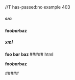 //T has-passed:no
example 403
##### src
**foo*bar*baz**
##### xml
<?xml version="1.0" encoding="UTF-8"?>
<!DOCTYPE document SYSTEM "CommonMark.dtd">
<document xmlns="http://commonmark.org/xml/1.0">
  <paragraph>
    <strong>
      <text>foo</text>
      <emph>
        <text>bar</text>
      </emph>
      <text>baz</text>
    </strong>
  </paragraph>
</document>
##### html
<p><strong>foo<em>bar</em>baz</strong></p>
#####
